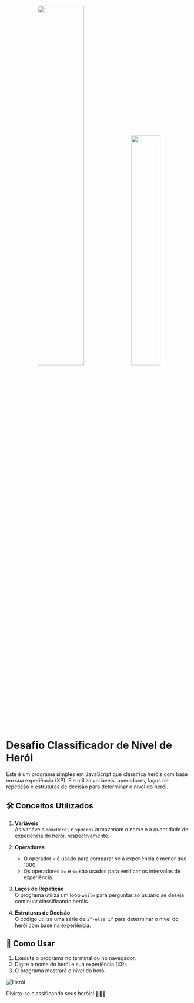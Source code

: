 <p align="center">
  <img src="https://i.pinimg.com/564x/20/89/48/2089481bdabd1c606e8728cfe18ec389.jpg" width="50%">
  <img src="https://i.pinimg.com/564x/84/9f/a9/849fa9ffbaeab2c4f9f14cb4b07e4c28.jpg" width="40%">
</p>


# Desafio Classificador de Nível de Herói

Este é um programa simples em JavaScript que classifica heróis com base em sua experiência (XP). Ele utiliza variáveis, operadores, laços de repetição e estruturas de decisão para determinar o nível do herói.

## 🛠️ Conceitos Utilizados

1. **Variáveis**  
   As variáveis `nomeHeroi` e `xpHeroi` armazenam o nome e a quantidade de experiência do herói, respectivamente.

2. **Operadores**  
   - O operador `<` é usado para comparar se a experiência é menor que 1000.
   - Os operadores `>=` e `<=` são usados para verificar os intervalos de experiência.

3. **Laços de Repetição**  
   O programa utiliza um loop `while` para perguntar ao usuário se deseja continuar classificando heróis.

4. **Estruturas de Decisão**  
   O código utiliza uma série de `if-else if` para determinar o nível do herói com base na experiência.

## 🚀 Como Usar

1. Execute o programa no terminal ou no navegador.
2. Digite o nome do herói e sua experiência (XP).
3. O programa mostrará o nível do herói.

![Herói](https://i.pinimg.com/564x/99/75/b1/9975b194070a5a7fec2783cc58fe7b7b.jpg) <!-- Substitua pela URL da imagem desejada -->

Divirta-se classificando seus heróis! 🚀🦸‍♂️
